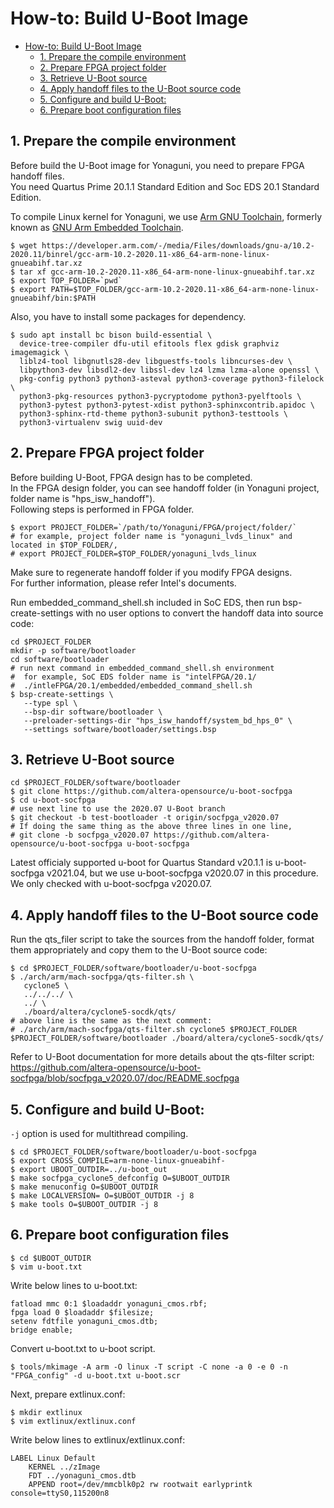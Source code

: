 # How-to: Build U-Boot Image

- [How-to: Build U-Boot Image](#how-to-build-u-boot-image)
  - [1. Prepare the compile environment](#1-prepare-the-compile-environment)
  - [2. Prepare FPGA project folder](#2-prepare-fpga-project-folder)
  - [3. Retrieve U-Boot source](#3-retrieve-u-boot-source)
  - [4. Apply handoff files to the U-Boot source code](#4-apply-handoff-files-to-the-u-boot-source-code)
  - [5. Configure and build U-Boot:](#5-configure-and-build-u-boot)
  - [6. Prepare boot configuration files](#6-prepare-boot-configuration-files)


## 1. Prepare the compile environment
Before build the U-Boot image for Yonaguni, you need to prepare FPGA handoff files.  
You need Quartus Prime 20.1.1 Standard Edition and Soc EDS 20.1 Standard Edition.  

To compile Linux kernel for Yonaguni, we use [Arm GNU Toolchain](https://developer.arm.com/Tools%20and%20Software/GNU%20Toolchain), formerly known as [GNU Arm Embedded Toolchain](https://developer.arm.com/downloads/-/gnu-rm).

```Shell
$ wget https://developer.arm.com/-/media/Files/downloads/gnu-a/10.2-2020.11/binrel/gcc-arm-10.2-2020.11-x86_64-arm-none-linux-gnueabihf.tar.xz
$ tar xf gcc-arm-10.2-2020.11-x86_64-arm-none-linux-gnueabihf.tar.xz
$ export TOP_FOLDER=`pwd`
$ export PATH=$TOP_FOLDER/gcc-arm-10.2-2020.11-x86_64-arm-none-linux-gnueabihf/bin:$PATH
```

Also, you have to install some packages for dependency.

```shell
$ sudo apt install bc bison build-essential \
  device-tree-compiler dfu-util efitools flex gdisk graphviz imagemagick \
  liblz4-tool libgnutls28-dev libguestfs-tools libncurses-dev \
  libpython3-dev libsdl2-dev libssl-dev lz4 lzma lzma-alone openssl \
  pkg-config python3 python3-asteval python3-coverage python3-filelock \
  python3-pkg-resources python3-pycryptodome python3-pyelftools \
  python3-pytest python3-pytest-xdist python3-sphinxcontrib.apidoc \
  python3-sphinx-rtd-theme python3-subunit python3-testtools \
  python3-virtualenv swig uuid-dev
```




## 2. Prepare FPGA project folder
Before building U-Boot, FPGA design has to be completed.  
In the FPGA design folder, you can see handoff folder (in Yonaguni project, folder name is "hps_isw_handoff").  
Following steps is performed in FPGA folder.

```Shell
$ export PROJECT_FOLDER=`/path/to/Yonaguni/FPGA/project/folder/`
# for example, project folder name is "yonaguni_lvds_linux" and located in $TOP_FOLDER/,
# export PROJECT_FOLDER=$TOP_FOLDER/yonaguni_lvds_linux
```

Make sure to regenerate handoff folder if you modify FPGA designs.  
For further information, please refer Intel's documents.

Run embedded_command_shell.sh included in SoC EDS, then run bsp-create-settings with no user options to convert the handoff data into source code:
```Shell
cd $PROJECT_FOLDER
mkdir -p software/bootloader
cd software/bootloader
# run next command in embedded_command_shell.sh environment
#  for example, SoC EDS folder name is "intelFPGA/20.1/
#  ./intleFPGA/20.1/embedded/embedded_command_shell.sh
$ bsp-create-settings \
   --type spl \
   --bsp-dir software/bootloader \
   --preloader-settings-dir "hps_isw_handoff/system_bd_hps_0" \
   --settings software/bootloader/settings.bsp
```


## 3. Retrieve U-Boot source

```Shell
cd $PROJECT_FOLDER/software/bootloader
$ git clone https://github.com/altera-opensource/u-boot-socfpga
$ cd u-boot-socfpga
# use next line to use the 2020.07 U-Boot branch
$ git checkout -b test-bootloader -t origin/socfpga_v2020.07
# If doing the same thing as the above three lines in one line,
# git clone -b socfpga_v2020.07 https://github.com/altera-opensource/u-boot-socfpga u-boot-socfpga
```
Latest officialy supported u-boot for Quartus Standard v20.1.1 is u-boot-socfpga v2021.04, but we use u-boot-socfpga v2020.07 in this procedure.  
We only checked with u-boot-socfpga v2020.07.


## 4. Apply handoff files to the U-Boot source code
Run the qts_filer script to take the sources from the handoff folder, format them appropriately and copy them to the U-Boot source code:
```Shell
$ cd $PROJECT_FOLDER/software/bootloader/u-boot-socfpga
$ ./arch/arm/mach-socfpga/qts-filter.sh \
   cyclone5 \
   ../../../ \
   ../ \
   ./board/altera/cyclone5-socdk/qts/
# above line is the same as the next comment:
# ./arch/arm/mach-socfpga/qts-filter.sh cyclone5 $PROJECT_FOLDER $PROJECT_FOLDER/software/bootloader ./board/altera/cyclone5-socdk/qts/
```
Refer to U-Boot documentation for more details about the qts-filter script: https://github.com/altera-opensource/u-boot-socfpga/blob/socfpga_v2020.07/doc/README.socfpga


## 5. Configure and build U-Boot:
`-j` option is used for multithread compiling.
```Shell
$ cd $PROJECT_FOLDER/software/bootloader/u-boot-socfpga
$ export CROSS_COMPILE=arm-none-linux-gnueabihf-
$ export UBOOT_OUTDIR=../u-boot_out
$ make socfpga_cyclone5_defconfig O=$UBOOT_OUTDIR
$ make menuconfig O=$UBOOT_OUTDIR
$ make LOCALVERSION= O=$UBOOT_OUTDIR -j 8
$ make tools O=$UBOOT_OUTDIR -j 8
```


## 6. Prepare boot configuration files
```Shell
$ cd $UBOOT_OUTDIR
$ vim u-boot.txt
```
Write below lines to u-boot.txt:
```Shell
fatload mmc 0:1 $loadaddr yonaguni_cmos.rbf;
fpga load 0 $loadaddr $filesize;
setenv fdtfile yonaguni_cmos.dtb;
bridge enable;
```
Convert u-boot.txt to u-boot script.
```Shell
$ tools/mkimage -A arm -O linux -T script -C none -a 0 -e 0 -n "FPGA_config" -d u-boot.txt u-boot.scr
```

Next, prepare extlinux.conf:
```Shell
$ mkdir extlinux
$ vim extlinux/extlinux.conf
```
Write below lines to extlinux/extlinux.conf:
```Shell
LABEL Linux Default
    KERNEL ../zImage
    FDT ../yonaguni_cmos.dtb
    APPEND root=/dev/mmcblk0p2 rw rootwait earlyprintk console=ttyS0,115200n8
```
